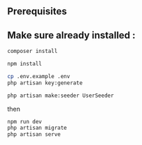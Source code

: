 
## Prerequisites

## Make sure already installed :

```sh
composer install
```
```sh
npm install
```
```sh
cp .env.example .env
php artisan key:generate
```

```sh
php artisan make:seeder UserSeeder
```

then
```sh
npm run dev
php artisan migrate
php artisan serve
```

